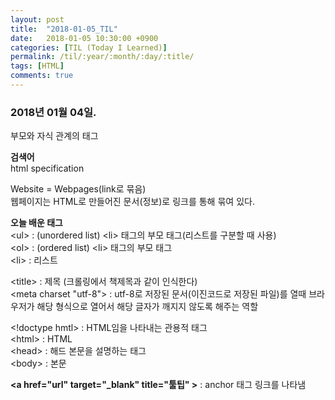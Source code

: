 ```yaml
---
layout: post
title:  "2018-01-05_TIL"
date:   2018-01-05 10:30:00 +0900
categories: [TIL (Today I Learned)]
permalink: /til/:year/:month/:day/:title/
tags: [HTML]    
comments: true
---
```

### 2018년 01월 04일.  
부모와 자식 관계의 태그  

**검색어**  
html specification

Website = Webpages(link로 묶음)   
웹페이지는 HTML로 만들어진 문서(정보)로 링크를 통해 묶여 있다.

**오늘 배운 태그**  
\<ul\> : (unordered list) \<li\> 태그의 부모 태그(리스트를 구분할 때 사용)  
\<ol\> : (ordered list) \<li\> 태그의 부모 태그   
\<li\> : 리스트  

\<title\> : 제목 (크롤링에서 책제목과 같이 인식한다)   
\<meta charset "utf-8"\> : utf-8로 저장된 문서(이진코드로 저장된 파일)를 열때 브라우저가 해당 형식으로 열어서 해당 글자가 깨지지 않도록 해주는 역할  

\<!doctype hmtl\> : HTML임을 나타내는 관용적 태그  
\<html\> : HTML  
\<head\> : 해드  본문을 설명하는 태그  
\<body\> : 본문  

**\<a href="url" target="_blank" title="툴팁" \>** : anchor 태그 링크를 나타냄
